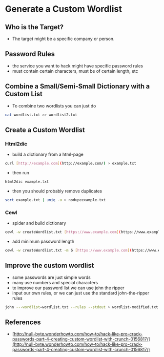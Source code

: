 # Generate a Custom Wordlist

## Who is the Target?

* The target might be a specific company or person.

## Password Rules

* the service you want to hack might have specific password rules
* must contain certain characters, must be of certain length, etc

## Combine a Small/Semi-Small Dictionary with a Custom List

* To combine two wordlists you can just do

```bash
cat wordlist.txt >> wordlist2.txt
```

## Create a Custom Wordlist

### Html2dic

* build a dictionary from a html-page

```bash
curl [http://example.com](http://example.com/) > example.txt
```

* then run

```bash
html2dic example.txt
```

* then you should probably remove duplicates

```bash
sort example.txt | uniq -u > nodupeexample.txt
```

### Cewl

* spider and build dictionary

```bash
cewl -w createWordlist.txt [https://www.example.com](https://www.example.com/)
```

* add minimum password length

```bash
cewl -w createWordlist.txt -m 6 [https://www.example.com](https://www.example.com/)
```

## Improve the custom wordlist

* some passwords are just simple words
* many use numbers and special characters
* to improve our password list we can use john the ripper
* input our own rules, or we can just use the standard john-the-ripper rules

```bash
john ---wordlist=wordlist.txt --rules --stdout > wordlist-modified.txt
```

## References

* [http://null-byte.wonderhowto.com/how-to/hack-like-pro-crack-passwords-part-4-creating-custom-wordlist-with-crunch-0156817/](http://null-byte.wonderhowto.com/how-to/hack-like-pro-crack-passwords-part-4-creating-custom-wordlist-with-crunch-0156817/)
